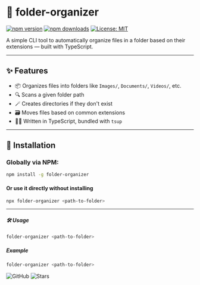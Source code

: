 # 📁 folder-organizer

[![npm version](https://img.shields.io/npm/v/folder-organizer.svg)](https://www.npmjs.com/package/folder-organizer)
[![npm downloads](https://img.shields.io/npm/dt/folder-organizer.svg)](https://www.npmjs.com/package/folder-organizer)
[![License: MIT](https://img.shields.io/badge/License-MIT-yellow.svg)](https://opensource.org/licenses/MIT)

A simple CLI tool to automatically organize files in a folder based on their extensions — built with TypeScript.

---

## ✨ Features

- 📦 Organizes files into folders like `Images/`, `Documents/`, `Videos/`, etc.
- 🔍 Scans a given folder path
- 🪄 Creates directories if they don't exist
- 🗃️ Moves files based on common extensions
- 🧑‍💻 Written in TypeScript, bundled with `tsup`

---

## 🚀 Installation

### Globally via NPM:

```bash
npm install -g folder-organizer
```

#### Or use it directly without installing

```bash
npx folder-organizer <path-to-folder>
```

---

##### 🛠️ Usage

```bash
folder-organizer <path-to-folder>
```

##### Example

```bash
folder-organizer <path-to-folder>
```

![GitHub](https://img.shields.io/github/license/your-username/folder-organizer-cli)
![Stars](https://img.shields.io/github/stars/your-username/folder-organizer-cli?style=social)

